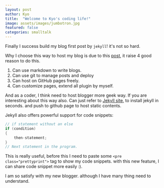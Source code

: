 ```yaml
---
layout: post
author: Kyo
title:  "Welcome to Kyo's coding life!"
image: assets/images/jumbotron.jpg
featured: false
categories: smalltalk
---
```

Finally I success build my blog first post by `jekyll`! it's not so hard.

Why I choose this way to host my blog is due to this [post][outlink1], it raise 4 good reason to do this.

1. Can use markdown to write blogs.
2. Can use git to manage posts and deploy
3. Can host on GitHub pages freely.
4. Can customize pages, extend all plugin by myself.

And as a coder, I think need to host blogger more geek way. If you are interesting about this way also. 
Can just refer to [Jekyll site][jekyll-site], to install jekyll in seconds. and push to github page to host static contents. 

Jekyll also offers powerful support for code snippets:

~~~ java
// if statement without an else
if (condition)
{
    then-statement;
}
// Next statement in the program.
~~~

This is really useful, before this I need to paste some `<pre class="prettyprint">` tag to show my code snippets. with this new feature, I can share code snippet more easily :).

I am so satisfy with my new blogger. although I have many thing need to understand.

[jekyll-site]: https://jekyllrb.com/
[outlink1]: http://xareelee.github.io/tech_note/2015/07/23/%E4%BD%BF%E7%94%A8-GitHub-Pages-%E5%92%8C-Jekyll-%E4%BE%86%E5%BB%BA%E7%AB%8B-Blog.html
